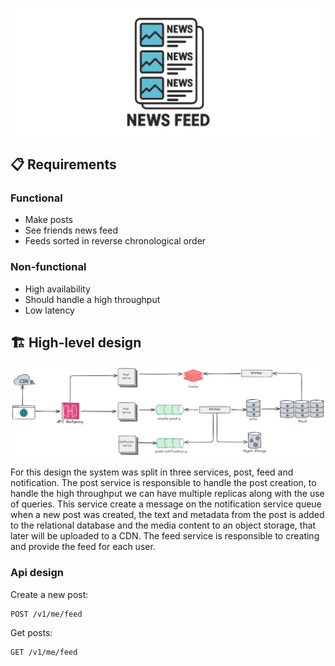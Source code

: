 ![News feed](docs/assets/news-feed.png)

## 📋 Requirements

### Functional
- Make posts
- See friends news feed
- Feeds sorted in reverse chronological order

### Non-functional
- High availability
- Should handle a high throughput
- Low latency

## 🏗️ High-level design
![Architecture](docs/assets/news-feed.excalidraw.png)

For this design the system was split in three services, post, feed and notification.
The post service is responsible to handle the post creation, to handle the high throughput 
we can have multiple replicas along with the use of queries. This service create a message 
on the notification service queue when a new post was created, the text and metadata from the post 
is added to the relational database and the media content to an object storage, that later will be 
uploaded to a CDN. The feed service is responsible to creating and provide the feed for each user.

### Api design
Create a new post:
```http
POST /v1/me/feed
```
Get posts:
```http
GET /v1/me/feed
```
